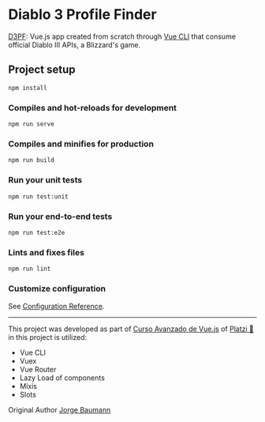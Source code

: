 # Diablo 3 Profile Finder

[D3PF](https://diablo3.netlify.com/): Vue.js app created from scratch through [Vue CLI](https://cli.vuejs.org/) that consume official Diablo III APIs, a Blizzard's game.

## Project setup
```
npm install
```

### Compiles and hot-reloads for development
```
npm run serve
```

### Compiles and minifies for production
```
npm run build
```

### Run your unit tests
```
npm run test:unit
```

### Run your end-to-end tests
```
npm run test:e2e
```

### Lints and fixes files
```
npm run lint
```

### Customize configuration
See [Configuration Reference](https://cli.vuejs.org/config/).

---
This project was developed as part of [Curso Avanzado de Vue.js](https://platzi.com/clases/avanzado-vue/) of [Platzi 💚](https://platzi.com/) in this project is utilized:
- Vue CLI
- Vuex
- Vue Router
- Lazy Load of components
- Mixis
- Slots

Original Author [Jorge Baumann](https://twitter.com/baumannzone)

